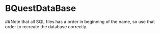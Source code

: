 # BQuestDataBase

##Note that all SQL files has a order in beginning of the name, so use that order to recreate the database correctly.
